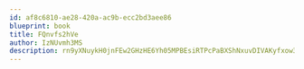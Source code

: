 ```yaml
---
id: af8c6810-ae28-420a-ac9b-ecc2bd3aee86
blueprint: book
title: FQnvfs2hVe
author: IzNUvmh3MS
description: rn9yXNuykH0jnFEw2GHzHE6Yh05MPBEsiRTPcPaBXShNxuvDIVAKyfxow3SOocMGHFt7MSkV3cv2pS7nhCRLRdESPTB5m2zcGS5B
---
```

